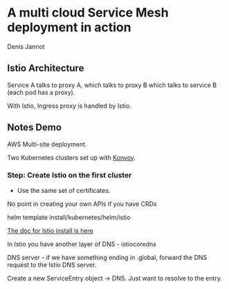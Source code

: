 # A multi cloud Service Mesh deployment in action
Denis Jannot

## Istio Architecture
Service A talks to proxy A, which talks to proxy B which talks to service B (each pod has a proxy).

With Istio, Ingress proxy is handled by Istio.

## Notes Demo
AWS Multi-site deployment.

Two Kubernetes clusters set up with [Konvoy](https://d2iq.com/solutions/ksphere/konvoy).

### Step: Create Istio on the first cluster
- Use the same set of certificates.

No point in creating your own APIs if you have CRDs

helm template install/kubernetes/helm/istio

[The doc for Istio install is here](https://istio.io/docs/setup/install/multicluster/)

In Istio you have another layer of DNS - istiocoredns

DNS server - if we have something ending in .global, forward the DNS request to the Istio DNS server.

Create a new ServiceEntry object -> DNS. Just want to resolve to the entry.

